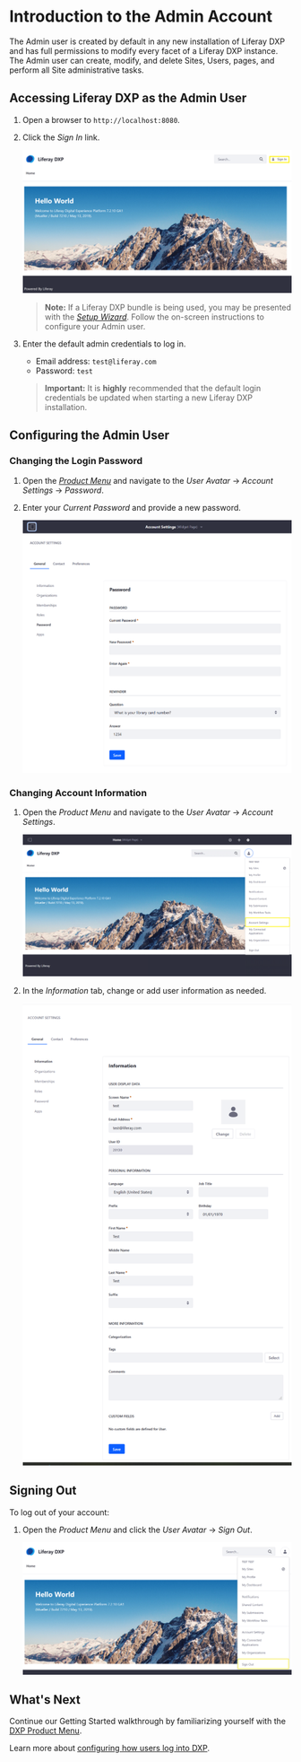 # Introduction to the Admin Account

The Admin user is created by default in any new installation of Liferay DXP and has full permissions to modify every facet of a Liferay DXP instance. The Admin user can create, modify, and delete Sites, Users, pages, and perform all Site administrative tasks.

## Accessing Liferay DXP as the Admin User

1. Open a browser to `http://localhost:8080`.
1. Click the _Sign In_ link.

    ![Sign In Link](./introduction-to-the-admin-account/images/01.png "Sign In Link")

    > **Note:** If a Liferay DXP bundle is being used, you may be presented with the [_Setup Wizard_](../advanced-installation-and-upgrades/01-installing-liferay-dxp/05-using-the-setup-wizard.md). Follow the on-screen instructions to configure your Admin user.

1. Enter the default admin credentials to log in.

    * Email address: `test@liferay.com`
    * Password: `test`

    > **Important:** It is **highly** recommended that the default login credentials be updated when starting a new Liferay DXP installation.

## Configuring the Admin User

### Changing the Login Password

1. Open the [_Product Menu_](./using-the-product-menu.md) and navigate to the _User Avatar_ &rarr; _Account Settings_ &rarr; _Password_.
1. Enter your _Current Password_ and provide a new password.

    ![Setting a Password](./introduction-to-the-admin-account/images/04.png "Setting a Password")

### Changing Account Information

1. Open the _Product Menu_ and navigate to the _User Avatar_ &rarr; _Account Settings_.

    ![Account Settings](./introduction-to-the-admin-account/images/02.png "Account Settings")

1. In the _Information_ tab, change or add user information as needed.

    ![Account Information](./introduction-to-the-admin-account/images/03.png "Account Information")

## Signing Out

To log out of your account:

1. Open the _Product Menu_ and click the _User Avatar_ &rarr; _Sign Out_.

    ![Signing Out](./introduction-to-the-admin-account/images/05.png "Signing Out")

## What's Next

Continue our Getting Started walkthrough by familiarizing yourself with the [DXP Product Menu](./navigating-dxp.md).

Learn more about [configuring how users log into DXP](../advanced-installation-and-upgrades/05-securing-liferay/02-configuring-authentication.md).
